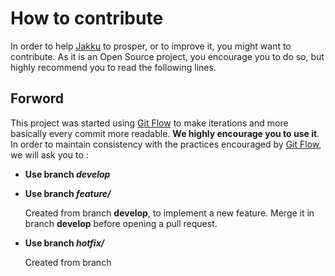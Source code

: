 # How to contribute

In order to help [Jakku](https://github.com/Mykapo/Jakku) to prosper, or to improve it, you might want to contribute. As it is an Open Source project, you encourage you to do so, but highly recommend you to read the following lines.

## Forword

This project was started using [Git Flow](https://github.com/nvie/gitflow) to make iterations and more basically every commit more readable. **We highly encourage you to use it**. In order to maintain consistency with the practices encouraged by [Git Flow](https://github.com/nvie/gitflow), we will ask you to :

* **Use branch *develop***

* **Use branch *feature/<feature-name>***

    Created from branch **develop**, to implement a new feature. Merge it in branch **develop** before opening a pull request.
    
* **Use branch *hotfix/<hotfix-name>***

    Created from branch 
